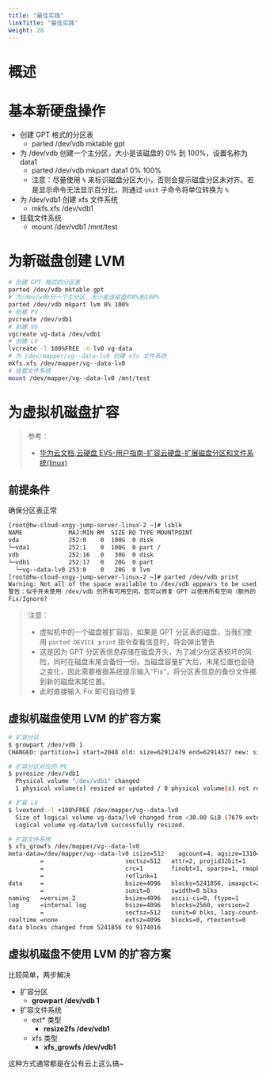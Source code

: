 ```yaml
---
title: "最佳实践"
linkTitle: "最佳实践"
weight: 20
---
```


# 概述



# 基本新硬盘操作

- 创建 GPT 格式的分区表
  - parted /dev/vdb mktable gpt
- 为 /dev/vdb 创建一个主分区，大小是该磁盘的 0% 到 100%，设置名称为 data1
  - parted /dev/vdb mkpart data1 0% 100%
  - 注意：尽量使用 `%` 来标识磁盘分区大小，否则会提示磁盘分区未对齐。若是显示命令无法显示百分比，则通过 `unit` 子命令将单位转换为 `%`
- 为 /dev/vdb1 创建 xfs 文件系统
  - mkfs.xfs /dev/vdb1
- 挂载文件系统
  - mount /dev/vdb1 /mnt/test

# 为新磁盘创建 LVM

```bash
# 创建 GPT 格式的分区表
parted /dev/vdb mktable gpt
# 为/dev/vdb分一个主分区，大小是该磁盘的0%到100%
parted /dev/vdb mkpart lvm 0% 100%
# 创建 PV
pvcreate /dev/vdb1
# 创建 VG
vgcreate vg-data /dev/vdb1
# 创建 LV
lvcreate -l 100%FREE -n lv0 vg-data
# 为 /dev/mapper/vg--data-lv0 创建 xfs 文件系统
mkfs.xfs /dev/mapper/vg--data-lv0
# 挂载文件系统
mount /dev/mapper/vg--data-lv0 /mnt/test
```

# 为虚拟机磁盘扩容

> 参考：
> - [华为云文档,云硬盘 EVS-用户指南-扩容云硬盘-扩展磁盘分区和文件系统(Iinux)](https://support.huaweicloud.com/usermanual-evs/evs_01_0109.html)

## 前提条件

确保分区表正常

```bash
[root@hw-cloud-xngy-jump-server-linux-2 ~]# lsblk
NAME             MAJ:MIN RM  SIZE RO TYPE MOUNTPOINT
vda              252:0    0  100G  0 disk
└─vda1           252:1    0  100G  0 part /
vdb              252:16   0   30G  0 disk
└─vdb1           252:17   0   20G  0 part
  └─vg--data-lv0 253:0    0   20G  0 lvm
[root@hw-cloud-xngy-jump-server-linux-2 ~]# parted /dev/vdb print
Warning: Not all of the space available to /dev/vdb appears to be used, you can fix the GPT to use all of the space (an extra 20971520 blocks) or continue with the current setting?
警告：似乎并未使用 /dev/vdb 的所有可用空间，您可以修复 GPT 以使用所有空间（额外的 20971520 个块）还是继续当前设置？
Fix/Ignore?
```

> 注意：
>
> - 虚拟机中的一个磁盘被扩容后，如果是 GPT 分区表的磁盘，当我们使用 `parted DEVICE print` 指令查看信息时，将会弹出警告
> - 这是因为 GPT 分区表信息存储在磁盘开头，为了减少分区表损坏的风险，同时在磁盘末尾会备份一份。当磁盘容量扩大后，末尾位置也会随之变化，因此需要根据系统提示输入“Fix”，将分区表信息的备份文件挪到新的磁盘末尾位置。
> - 此时直接输入 Fix 即可自动修复

## 虚拟机磁盘使用 LVM 的扩容方案

```bash
# 扩容分区
$ growpart /dev/vdb 1
CHANGED: partition=1 start=2048 old: size=62912479 end=62914527 new: size=73398239 end=73400287

# 扩容分区对应的 PV
$ pvresize /dev/vdb1
  Physical volume "/dev/vdb1" changed
  1 physical volume(s) resized or updated / 0 physical volume(s) not resized

# 扩容 LV
$ lvextend -l +100%FREE /dev/mapper/vg--data-lv0
  Size of logical volume vg-data/lv0 changed from <30.00 GiB (7679 extents) to <35.00 GiB (8959 extents).
  Logical volume vg-data/lv0 successfully resized.

# 扩容文件系统
$ xfs_growfs /dev/mapper/vg--data-lv0
meta-data=/dev/mapper/vg--data-lv0 isize=512    agcount=4, agsize=1310464 blks
         =                       sectsz=512   attr=2, projid32bit=1
         =                       crc=1        finobt=1, sparse=1, rmapbt=0
         =                       reflink=1
data     =                       bsize=4096   blocks=5241856, imaxpct=25
         =                       sunit=0      swidth=0 blks
naming   =version 2              bsize=4096   ascii-ci=0, ftype=1
log      =internal log           bsize=4096   blocks=2560, version=2
         =                       sectsz=512   sunit=0 blks, lazy-count=1
realtime =none                   extsz=4096   blocks=0, rtextents=0
data blocks changed from 5241856 to 9174016
```

## 虚拟机磁盘不使用 LVM 的扩容方案

比较简单，两步解决

- 扩容分区
  - **growpart /dev/vdb 1**
- 扩容文件系统
  - ext\* 类型
    - **resize2fs /dev/vdb1**
  - xfs 类型
    - **xfs_growfs /dev/vdb1**

这种方式通常都是在公有云上这么搞~
